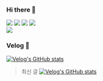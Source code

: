 ### Hi there 👋
<div>
<img src="https://img.shields.io/badge/html5-E34F26?style=for-the-badge&logo=html5&logoColor=white">
<img src="https://img.shields.io/badge/css3-1572B6?style=for-the-badge&logo=css3&logoColor=white">
<img src="https://img.shields.io/badge/javascript-F7DF1E?style=for-the-badge&logo=javascript&logoColor=white">
<img src="https://img.shields.io/badge/typescript-3178C6?style=for-the-badge&logo=typescript&logoColor=white">
  </div>
<img src="https://img.shields.io/badge/react-61DAFB?style=for-the-badge&logo=react&logoColor=white">

### Velog 📝
[![Velog's GitHub stats](https://velog-readme-stats.vercel.app/api/badge?name=sha0209)](https://velog.io/@sha0209)

> 최신 글
[![Velog's GitHub stats](https://velog-readme-stats.vercel.app/api?name=sha0209)](https://github.com/eungyeole/velog-readme-stats)
